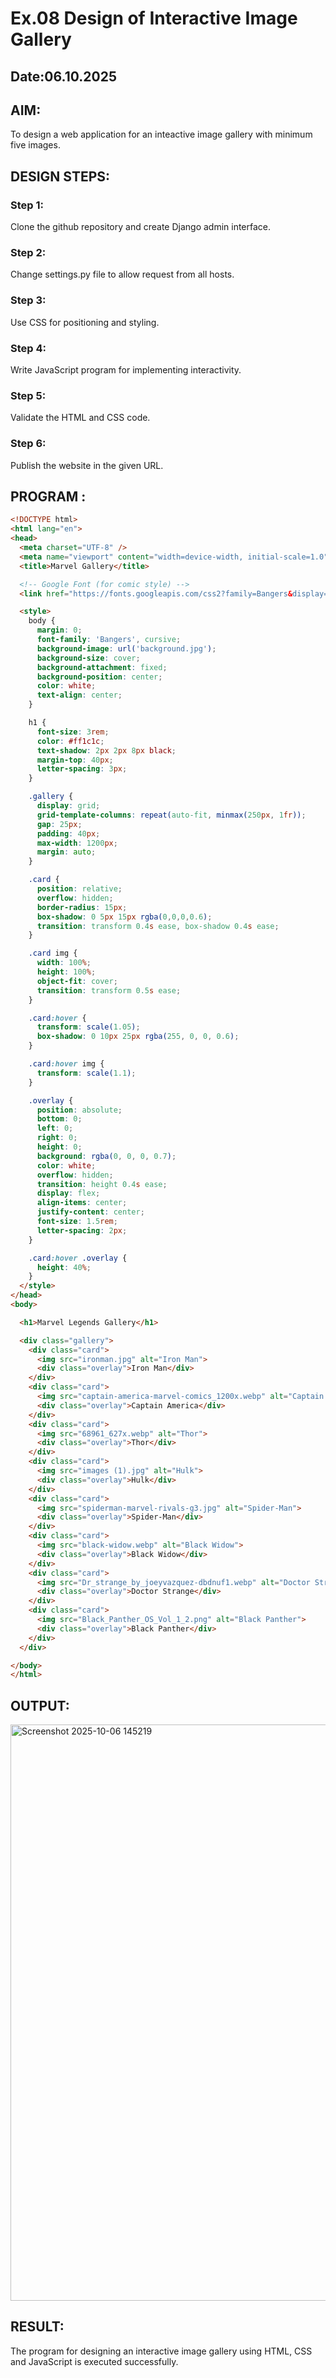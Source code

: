 # Ex.08 Design of Interactive Image Gallery
## Date:06.10.2025

## AIM:
To design a web application for an inteactive image gallery with minimum five images.

## DESIGN STEPS:

### Step 1:
Clone the github repository and create Django admin interface.

### Step 2:
Change settings.py file to allow request from all hosts.

### Step 3:
Use CSS for positioning and styling.

### Step 4:
Write JavaScript program for implementing interactivity.

### Step 5:
Validate the HTML and CSS code.

### Step 6:
Publish the website in the given URL.

## PROGRAM :
```html
<!DOCTYPE html>
<html lang="en">
<head>
  <meta charset="UTF-8" />
  <meta name="viewport" content="width=device-width, initial-scale=1.0" />
  <title>Marvel Gallery</title>

  <!-- Google Font (for comic style) -->
  <link href="https://fonts.googleapis.com/css2?family=Bangers&display=swap" rel="stylesheet">

  <style>
    body {
      margin: 0;
      font-family: 'Bangers', cursive;
      background-image: url('background.jpg');
      background-size: cover;
      background-attachment: fixed;
      background-position: center;
      color: white;
      text-align: center;
    }

    h1 {
      font-size: 3rem;
      color: #ff1c1c;
      text-shadow: 2px 2px 8px black;
      margin-top: 40px;
      letter-spacing: 3px;
    }

    .gallery {
      display: grid;
      grid-template-columns: repeat(auto-fit, minmax(250px, 1fr));
      gap: 25px;
      padding: 40px;
      max-width: 1200px;
      margin: auto;
    }

    .card {
      position: relative;
      overflow: hidden;
      border-radius: 15px;
      box-shadow: 0 5px 15px rgba(0,0,0,0.6);
      transition: transform 0.4s ease, box-shadow 0.4s ease;
    }

    .card img {
      width: 100%;
      height: 100%;
      object-fit: cover;
      transition: transform 0.5s ease;
    }

    .card:hover {
      transform: scale(1.05);
      box-shadow: 0 10px 25px rgba(255, 0, 0, 0.6);
    }

    .card:hover img {
      transform: scale(1.1);
    }

    .overlay {
      position: absolute;
      bottom: 0;
      left: 0;
      right: 0;
      height: 0;
      background: rgba(0, 0, 0, 0.7);
      color: white;
      overflow: hidden;
      transition: height 0.4s ease;
      display: flex;
      align-items: center;
      justify-content: center;
      font-size: 1.5rem;
      letter-spacing: 2px;
    }

    .card:hover .overlay {
      height: 40%;
    }
  </style>
</head>
<body>

  <h1>Marvel Legends Gallery</h1>

  <div class="gallery">
    <div class="card">
      <img src="ironman.jpg" alt="Iron Man">
      <div class="overlay">Iron Man</div>
    </div>
    <div class="card">
      <img src="captain-america-marvel-comics_1200x.webp" alt="Captain America">
      <div class="overlay">Captain America</div>
    </div>
    <div class="card">
      <img src="68961_627x.webp" alt="Thor">
      <div class="overlay">Thor</div>
    </div>
    <div class="card">
      <img src="images (1).jpg" alt="Hulk">
      <div class="overlay">Hulk</div>
    </div>
    <div class="card">
      <img src="spiderman-marvel-rivals-g3.jpg" alt="Spider-Man">
      <div class="overlay">Spider-Man</div>
    </div>
    <div class="card">
      <img src="black-widow.webp" alt="Black Widow">
      <div class="overlay">Black Widow</div>
    </div>
    <div class="card">
      <img src="Dr_strange_by_joeyvazquez-dbdnuf1.webp" alt="Doctor Strange">
      <div class="overlay">Doctor Strange</div>
    </div>
    <div class="card">
      <img src="Black_Panther_OS_Vol_1_2.png" alt="Black Panther">
      <div class="overlay">Black Panther</div>
    </div>
  </div>

</body>
</html>

```
## OUTPUT:
<img width="1893" height="922" alt="Screenshot 2025-10-06 145219" src="https://github.com/user-attachments/assets/a258ff82-0841-4ace-807e-4da3e6849e6e" />

## RESULT:
The program for designing an interactive image gallery using HTML, CSS and JavaScript is executed successfully.
